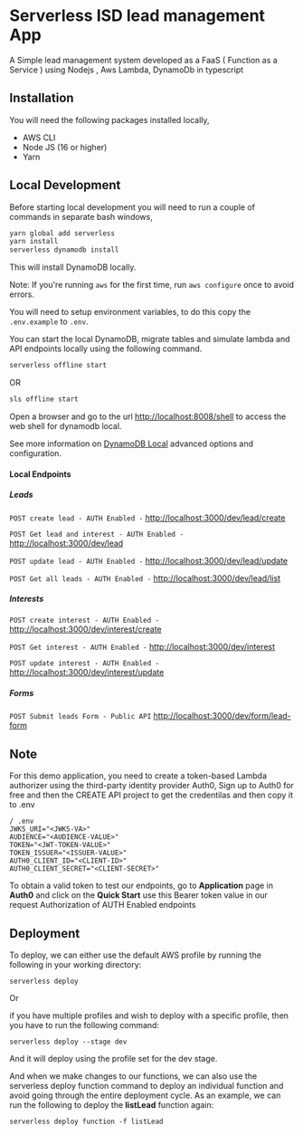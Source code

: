 # Serverless ISD lead management App

A Simple lead management system developed as a FaaS ( Function as a Service ) using Nodejs , Aws Lambda, DynamoDb in typescript

## Installation

You will need the following packages installed locally,

- AWS CLI
- Node JS (16 or higher)
- Yarn

## Local Development

Before starting local development you will need to run a couple of commands in separate bash windows,

```bash
yarn global add serverless
yarn install
serverless dynamodb install
```

This will install DynamoDB locally.

Note: If you're running `aws` for the first time, run `aws configure` once to avoid errors.

You will need to setup environment variables, to do this copy the `.env.example` to `.env`.

You can start the local DynamoDB, migrate tables and simulate lambda and API endpoints locally using
the following command.

```bash
serverless offline start
```

OR

```bash
sls offline start
```

Open a browser and go to the url [http://localhost:8008/shell](http://localhost:8008/shell) to access the web shell for dynamodb local.

See more information on [DynamoDB Local](https://www.npmjs.com/package/serverless-dynamodb-local) advanced options and configuration.

#### Local Endpoints

##### Leads

`POST create lead - AUTH Enabled -`
[http://localhost:3000/dev/lead/create](http://localhost:3000/dev/lead/create)

`POST Get lead and interest - AUTH Enabled -`
[http://localhost:3000/dev/lead](http://localhost:3000/dev/lead)

`POST update lead - AUTH Enabled -`
[http://localhost:3000/dev/lead/update](http://localhost:3000/dev/lead/update)

`POST Get all leads - AUTH Enabled -`
[http://localhost:3000/dev/lead/list](http://localhost:3000/dev/lead/list)

##### Interests

`POST create interest - AUTH Enabled -`
[http://localhost:3000/dev/interest/create](http://localhost:3000/dev/interest/create)

`POST Get interest - AUTH Enabled -`
[http://localhost:3000/dev/interest](http://localhost:3000/dev/interest)

`POST update interest - AUTH Enabled -`
[http://localhost:3000/dev/interest/update](http://localhost:3000/dev/interest/update)

##### Forms

`POST Submit leads Form - Public API`
[http://localhost:3000/dev/form/lead-form](http://localhost:3000/dev/form/lead-form)

## Note

For this demo application, you need to create a token-based Lambda authorizer using the third-party identity provider Auth0, Sign up to Auth0 for free and then the CREATE API project to get the credentilas and then copy it to .env

```
/ .env
JWKS_URI="<JWKS-VA>"
AUDIENCE="<AUDIENCE-VALUE>"
TOKEN="<JWT-TOKEN-VALUE>"
TOKEN_ISSUER="<ISSUER-VALUE>"
AUTH0_CLIENT_ID="<CLIENT-ID>"
AUTH0_CLIENT_SECRET="<CLIENT-SECRET>"
```

To obtain a valid token to test our endpoints, go to **Application** page in **Auth0** and click on the **Quick Start** use this Bearer token value in our request Authorization of AUTH Enabled endpoints

## Deployment

To deploy, we can either use the default AWS profile by running the following in your working directory:

```
serverless deploy
```

Or

if you have multiple profiles and wish to deploy with a specific profile, then you have to run the following command:

```
serverless deploy --stage dev
```

And it will deploy using the profile set for the dev stage.

And when we make changes to our functions, we can also use the serverless deploy function command to deploy an individual function and avoid going through the entire deployment cycle. As an example, we can run the following to deploy the **listLead** function again:

```
serverless deploy function -f listLead
```
